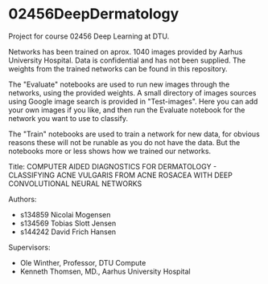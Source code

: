 # 02456DeepDermatology
Project for course 02456 Deep Learning at DTU.

Networks has been trained on aprox. 1040 images provided by Aarhus University Hospital. Data is confidential and has not been supplied. The weights from the trained networks can be found in this repository.

The "Evaluate" notebooks are used to run new images through the networks, using the provided weights. A small directory of images sources using Google image search is provided in "Test-images". Here you can add your own images if you like, and then run the Evaluate notebook for the network you want to use to classify.

The "Train" notebooks are used to train a network for new data, for obvious reasons these will not be runable as you do not have the data. But the notebooks more or less shows how we trained our networks. 

Title: 
COMPUTER AIDED DIAGNOSTICS FOR DERMATOLOGY - CLASSIFYING
ACNE VULGARIS FROM ACNE ROSACEA WITH DEEP CONVOLUTIONAL NEURAL NETWORKS

Authors:
* s134859 Nicolai Mogensen
* s134569 Tobias Slott Jensen
* s144242 David Frich Hansen

Supervisors:
* Ole Winther, Professor, DTU Compute
* Kenneth Thomsen, MD., Aarhus University Hospital
